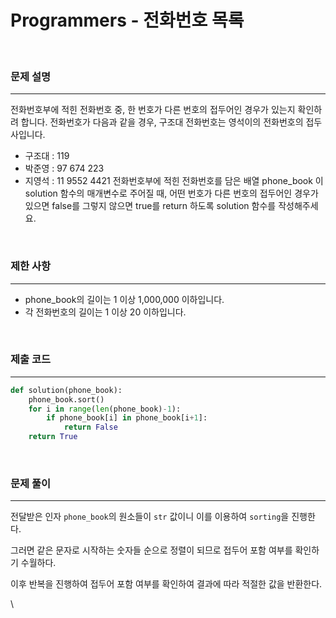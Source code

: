 # Programmers - 전화번호 목록

<br>

### 문제 설명
---
전화번호부에 적힌 전화번호 중, 한 번호가 다른 번호의 접두어인 경우가 있는지 확인하려 합니다.
전화번호가 다음과 같을 경우, 구조대 전화번호는 영석이의 전화번호의 접두사입니다.

- 구조대 : 119
- 박준영 : 97 674 223
- 지영석 : 11 9552 4421
전화번호부에 적힌 전화번호를 담은 배열 phone_book 이 solution 함수의 매개변수로 주어질 때, 어떤 번호가 다른 번호의 접두어인 경우가 있으면 false를 그렇지 않으면 true를 return 하도록 solution 함수를 작성해주세요.

<br>

### 제한 사항
---
- phone_book의 길이는 1 이상 1,000,000 이하입니다.
- 각 전화번호의 길이는 1 이상 20 이하입니다.

<br>

### 제출 코드
---
```python
def solution(phone_book):
    phone_book.sort()
    for i in range(len(phone_book)-1):
        if phone_book[i] in phone_book[i+1]:
            return False
    return True
```

<br>

### 문제 풀이
---

전달받은 인자 `phone_book`의 원소들이 `str` 값이니 이를 이용하여 `sorting`을 진행한다.

그러면 같은 문자로 시작하는 숫자들 순으로 정렬이 되므로 접두어 포함 여부를 확인하기 수월하다.

이후 반복을 진행하여 접두어 포함 여부를 확인하여 결과에 따라 적절한 값을 반환한다.

\